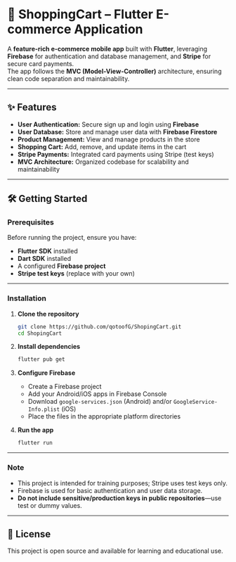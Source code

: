 # 🛒 ShoppingCart – Flutter E-commerce Application

A **feature-rich e-commerce mobile app** built with **Flutter**, leveraging **Firebase** for authentication and database management, and **Stripe** for secure card payments.  
The app follows the **MVC (Model-View-Controller)** architecture, ensuring clean code separation and maintainability.

---

## ✨ Features

- **User Authentication:** Secure sign up and login using **Firebase**  
- **User Database:** Store and manage user data with **Firebase Firestore**  
- **Product Management:** View and manage products in the store  
- **Shopping Cart:** Add, remove, and update items in the cart  
- **Stripe Payments:** Integrated card payments using Stripe (test keys)  
- **MVC Architecture:** Organized codebase for scalability and maintainability

---

## 🛠️ Getting Started

### Prerequisites

Before running the project, ensure you have:

- **Flutter SDK** installed  
- **Dart SDK** installed  
- A configured **Firebase project**  
- **Stripe test keys** (replace with your own)

---

### Installation

1. **Clone the repository**

    ```bash
    git clone https://github.com/qotoofG/ShopingCart.git
    cd ShopingCart
    ```

2. **Install dependencies**

    ```bash
    flutter pub get
    ```

3. **Configure Firebase**

    - Create a Firebase project
    - Add your Android/iOS apps in Firebase Console
    - Download `google-services.json` (Android) and/or `GoogleService-Info.plist` (iOS)
    - Place the files in the appropriate platform directories

4. **Run the app**

    ```bash
    flutter run
    ```

---

### Note

- This project is intended for training purposes; Stripe uses test keys only.
- Firebase is used for basic authentication and user data storage.
- **Do not include sensitive/production keys in public repositories**—use test or dummy values.

---

## 📄 License

This project is open source and available for learning and educational use.

